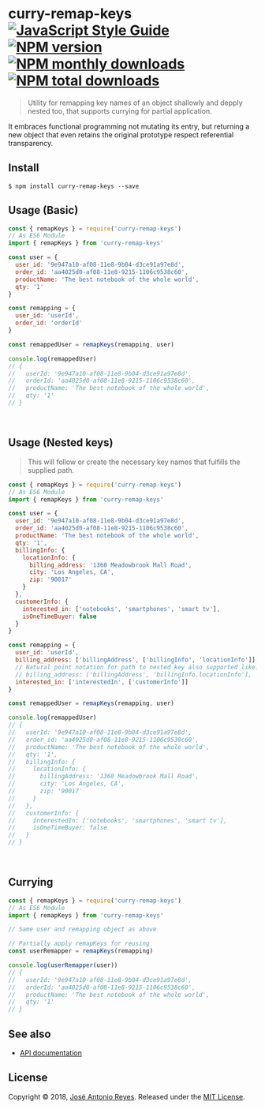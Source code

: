 # curry-remap-keys [![JavaScript Style Guide](https://img.shields.io/badge/code_style-standard-brightgreen.svg?style=flt-square)](https://standardjs.com) [![NPM version](https://img.shields.io/npm/v/curry-remap-keys.svg?style=flat)](https://www.npmjs.com/package/curry-remap-keys) [![NPM monthly downloads](https://img.shields.io/npm/dm/curry-remap-keys.svg?style=flat)](https://npmjs.org/package/curry-remap-keys) [![NPM total downloads](https://img.shields.io/npm/dt/curry-remap-keys.svg?style=flat)](https://npmjs.org/package/curry-remap-keys)

> Utility for remapping key names of an object shallowly and depply nested too, that supports currying for partial application.

It embraces functional programming not mutating its entry, but returning a new object that even retains the original prototype respect referential transparency.

## Install

```shell
$ npm install curry-remap-keys --save
```

## Usage (Basic)

```javascript
const { remapKeys } = require('curry-remap-keys')
// As ES6 Module
import { remapKeys } from 'curry-remap-keys'

const user = {
  user_id: '9e947a10-af08-11e8-9b04-d3ce91a97e8d',
  order_id: 'aa4025d0-af08-11e8-9215-1106c9538c60',
  productName: 'The best notebook of the whole world',
  qty: '1'
}

const remapping = {
  user_id: 'userId',
  order_id: 'orderId'
}

const remappedUser = remapKeys(remapping, user)

console.log(remappedUser)
// {
//   userId: '9e947a10-af08-11e8-9b04-d3ce91a97e8d',
//   orderId: 'aa4025d0-af08-11e8-9215-1106c9538c60',
//   productName: 'The best notebook of the whole world',
//   qty: '1'
// }
```

<br>

## Usage (Nested keys)

> This will follow or create the necessary key names that fulfills the supplied path.

```javascript
const { remapKeys } = require('curry-remap-keys')
// As ES6 Module
import { remapKeys } from 'curry-remap-keys'

const user = {
  user_id: '9e947a10-af08-11e8-9b04-d3ce91a97e8d',
  order_id: 'aa4025d0-af08-11e8-9215-1106c9538c60',
  productName: 'The best notebook of the whole world',
  qty: '1',
  billingInfo: {
    locationInfo: {
      billing_address: '1368 Meadowbrook Mall Road',
      city: 'Los Angeles, CA',
      zip: '90017'
    }
  },
  customerInfo: {
    interested_in: ['notebooks', 'smartphones', 'smart tv'],
    isOneTimeBuyer: false
  }
}

const remapping = {
  user_id: 'userId',
  billing_address: ['billingAddress', ['billingInfo', 'locationInfo']],
  // Natural point notation for path to nested key also supported like...
  // billing_address: ['billingAddress', 'billingInfo.locationInfo'],
  interested_in: ['interestedIn', ['customerInfo']]
}

const remappedUser = remapKeys(remapping, user)

console.log(remappedUser)
// {
//   userId: '9e947a10-af08-11e8-9b04-d3ce91a97e8d',
//   order_id: 'aa4025d0-af08-11e8-9215-1106c9538c60',
//   productName: 'The best notebook of the whole world',
//   qty: '1',
//   billingInfo: {
//     locationInfo: {
//       billingAddress: '1368 Meadowbrook Mall Road',
//       city: 'Los Angeles, CA',
//       zip: '90017'
//     }
//   },
//   customerInfo: {
//     interestedIn: ['notebooks', 'smartphones', 'smart tv'],
//     isOneTimeBuyer: false
//   }
// }
```

<br>

## Currying

```javascript
const { remapKeys } = require('curry-remap-keys')
// As ES6 Module
import { remapKeys } from 'curry-remap-keys'

// Same user and remapping object as above

// Partially apply remapKeys for reusing
const userRemapper = remapKeys(remapping)

console.log(userRemapper(user))
// {
//   userId: '9e947a10-af08-11e8-9b04-d3ce91a97e8d',
//   orderId: 'aa4025d0-af08-11e8-9215-1106c9538c60',
//   productName: 'The best notebook of the whole world',
//   qty: '1'
// }
```

## See also
* [API documentation](docs/API.md)

## License
Copyright © 2018, [José Antonio Reyes](https://imjaroiswebdev.tech).
Released under the [MIT License](LICENSE).
